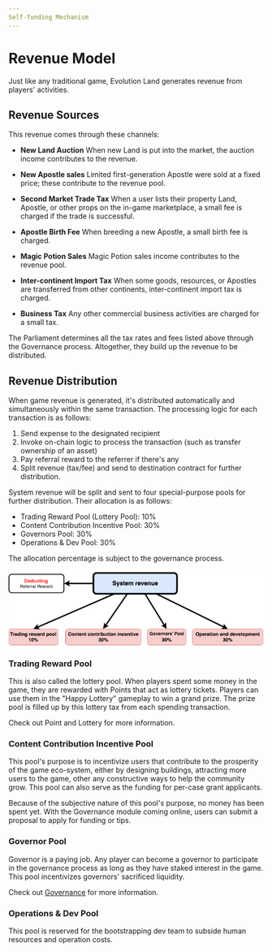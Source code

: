 ```yaml
---
Self-funding Mechanism
---
```


# Revenue Model

Just like any traditional game, Evolution Land generates revenue from players' activities. 

## Revenue Sources

This revenue comes through these channels:

- **New Land Auction**
  When new Land is put into the market, the auction income contributes to the revenue.

- **New Apostle sales** 
  Limited first-generation Apostle were sold at a fixed price; these contribute to the revenue pool.

- **Second Market Trade Tax** 
  When a user lists their property Land, Apostle, or other props on the in-game marketplace, a small fee is charged if the trade is successful. 

- **Apostle Birth Fee** 
  When breeding a new Apostle, a small birth fee is charged.

- **Magic Potion Sales** 
  Magic Potion sales income contributes to the revenue pool.

- **Inter-continent Import Tax** 
  When some goods, resources, or Apostles are transferred from other continents, inter-continent import tax is charged.

- **Business Tax** 
  Any other commercial business activities are charged for a small tax.

The Parliament determines all the tax rates and fees listed above through the Governance process. Altogether, they build up the revenue to be distributed.

## Revenue Distribution

When game revenue is generated, it's distributed automatically and simultaneously within the same transaction. The processing logic for each transaction is as follows:

1. Send expense to the designated recipient
2. Invoke on-chain logic to process the transaction (such as transfer ownership of an asset)
3. Pay referral reward to the referrer if there's any
4. Split revenue (tax/fee) and send to destination contract for further distribution.

System revenue will be split and sent to four special-purpose pools for further distribution. Their allocation is as follows:

- Trading Reward Pool (Lottery Pool): 10%
- Content Contribution Incentive Pool: 30%
- Governors Pool: 30%
- Operations & Dev Pool: 30%

The allocation percentage is subject to the governance process.

![Revenue Distribution](../../.gitbook/assets/system-revenue.png)

### Trading Reward Pool

This is also called the lottery pool. When players spent some money in the game, they are rewarded with Points that act as lottery tickets. Players can use them in the "Happy Lottery" gameplay to win a grand prize. The prize pool is filled up by this lottery tax from each spending transaction.

Check out Point and Lottery for more information.

### Content Contribution Incentive Pool

This pool's purpose is to incentivize users that contribute to the prosperity of the game eco-system, either by designing buildings, attracting more users to the game, other any constructive ways to help the community grow. This pool can also serve as the funding for per-case grant applicants.

Because of the subjective nature of this pool's purpose, no money has been spent yet. With the Governance module coming online, users can submit a proposal to apply for funding or tips.

### Governor Pool

Governor is a paying job. Any player can become a governor to participate in the governance process as long as they have staked interest in the game. This pool incentivizes governors' sacrificed liquidity.

Check out [Governance](governance.md) for more information.

### Operations & Dev Pool

This pool is reserved for the bootstrapping dev team to subside human resources and operation costs.